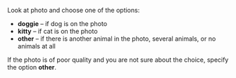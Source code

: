 Look at photo and choose one of the options:

- **doggie** – if dog is on the photo
- **kitty** – if cat is on the photo
- **other** – if there is another animal in the photo, several animals, or no animals at all

If the photo is of poor quality and you are not sure about the choice, specify the option **other**.
